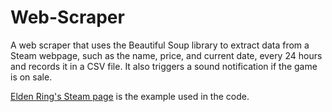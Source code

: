 # Web-Scraper
A web scraper that uses the Beautiful Soup library to extract data from a Steam webpage, such as the name, price, and current date, every 24 hours and records it in a CSV file. It also triggers a sound notification if the game is on sale.

[Elden Ring's Steam page](https://store.steampowered.com/app/1245620/ELDEN_RING/) is the example used in the code.
